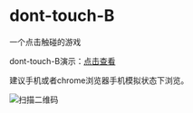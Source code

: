 # dont-touch-B
一个点击触碰的游戏

dont-touch-B演示：[点击查看](http://joy-yi0905.github.io/dont-touch-B/)

建议手机或者chrome浏览器手机模拟状态下浏览。

![扫描二维码](http://joy-yi0905.github.io/dont-touch-B/images/qr.png) 
